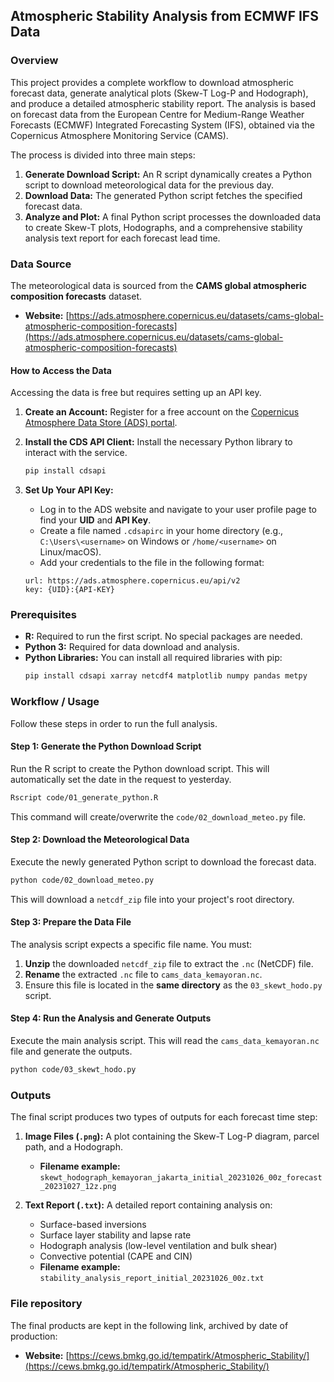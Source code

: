 ## Atmospheric Stability Analysis from ECMWF IFS Data

### Overview

This project provides a complete workflow to download atmospheric forecast data, generate analytical plots (Skew-T Log-P and Hodograph), and produce a detailed atmospheric stability report. The analysis is based on forecast data from the European Centre for Medium-Range Weather Forecasts (ECMWF) Integrated Forecasting System (IFS), obtained via the Copernicus Atmosphere Monitoring Service (CAMS).

The process is divided into three main steps:

1.  **Generate Download Script:** An R script dynamically creates a Python script to download meteorological data for the previous day.
2.  **Download Data:** The generated Python script fetches the specified forecast data.
3.  **Analyze and Plot:** A final Python script processes the downloaded data to create Skew-T plots, Hodographs, and a comprehensive stability analysis text report for each forecast lead time.


### Data Source

The meteorological data is sourced from the **CAMS global atmospheric composition forecasts** dataset.

  * **Website:** [https://ads.atmosphere.copernicus.eu/datasets/cams-global-atmospheric-composition-forecasts](https://ads.atmosphere.copernicus.eu/datasets/cams-global-atmospheric-composition-forecasts)

#### How to Access the Data

Accessing the data is free but requires setting up an API key.

1.  **Create an Account:** Register for a free account on the [Copernicus Atmosphere Data Store (ADS) portal](https://www.google.com/search?q=https://ads.atmosphere.copernicus.eu/user/register).

2.  **Install the CDS API Client:** Install the necessary Python library to interact with the service.

    ```bash
    pip install cdsapi
    ```

3.  **Set Up Your API Key:**

      * Log in to the ADS website and navigate to your user profile page to find your **UID** and **API Key**.
      * Create a file named `.cdsapirc` in your home directory (e.g., `C:\Users\<username>` on Windows or `/home/<username>` on Linux/macOS).
      * Add your credentials to the file in the following format:

    <!-- end list -->

    ```
    url: https://ads.atmosphere.copernicus.eu/api/v2
    key: {UID}:{API-KEY}
    ```



### Prerequisites

  * **R:** Required to run the first script. No special packages are needed.
  * **Python 3:** Required for data download and analysis.
  * **Python Libraries:** You can install all required libraries with pip:
    ```bash
    pip install cdsapi xarray netcdf4 matplotlib numpy pandas metpy
    ```



### Workflow / Usage

Follow these steps in order to run the full analysis.

#### Step 1: Generate the Python Download Script

Run the R script to create the Python download script. This will automatically set the date in the request to yesterday.

```bash
Rscript code/01_generate_python.R
```

This command will create/overwrite the `code/02_download_meteo.py` file.

#### Step 2: Download the Meteorological Data

Execute the newly generated Python script to download the forecast data.

```bash
python code/02_download_meteo.py
```

This will download a `netcdf_zip` file into your project's root directory.

#### Step 3: Prepare the Data File

The analysis script expects a specific file name. You must:

1.  **Unzip** the downloaded `netcdf_zip` file to extract the `.nc` (NetCDF) file.
2.  **Rename** the extracted `.nc` file to `cams_data_kemayoran.nc`.
3.  Ensure this file is located in the **same directory** as the `03_skewt_hodo.py` script.

#### Step 4: Run the Analysis and Generate Outputs

Execute the main analysis script. This will read the `cams_data_kemayoran.nc` file and generate the outputs.

```bash
python code/03_skewt_hodo.py
```


### Outputs

The final script produces two types of outputs for each forecast time step:

1.  **Image Files (`.png`):** A plot containing the Skew-T Log-P diagram, parcel path, and a Hodograph.

      * **Filename example:** `skewt_hodograph_kemayoran_jakarta_initial_20231026_00z_forecast_20231027_12z.png`

2.  **Text Report (`.txt`):** A detailed report containing analysis on:

      * Surface-based inversions
      * Surface layer stability and lapse rate
      * Hodograph analysis (low-level ventilation and bulk shear)
      * Convective potential (CAPE and CIN)
      * **Filename example:** `stability_analysis_report_initial_20231026_00z.txt`

### File repository

The final products are kept in the following link, archived by date of production:
* **Website:** [https://cews.bmkg.go.id/tempatirk/Atmospheric_Stability/](https://cews.bmkg.go.id/tempatirk/Atmospheric_Stability/)
